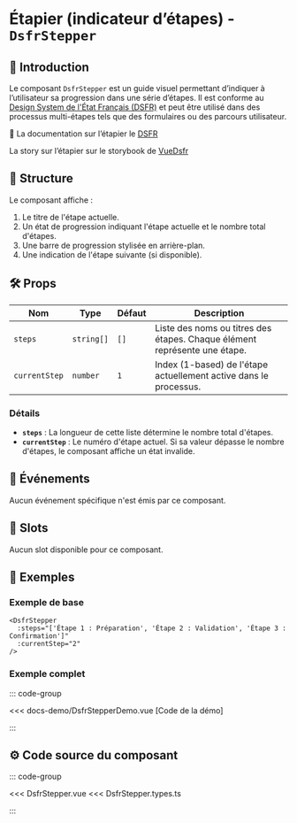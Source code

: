 # Étapier (indicateur d’étapes) - `DsfrStepper`

## 🌟 Introduction

Le composant `DsfrStepper` est un guide visuel permettant d’indiquer à l’utilisateur sa progression dans une série d’étapes. Il est conforme au [Design System de l'État Français (DSFR)](https://www.systeme-de-design.gouv.fr/) et peut être utilisé dans des processus multi-étapes tels que des formulaires ou des parcours utilisateur.

🏅 La documentation sur l’étapier le [DSFR](https://www.systeme-de-design.gouv.fr/composants-et-modeles/composants/indicateur-d-etapes)

<VIcon name="vi-file-type-storybook" /> La story sur l’étapier sur le storybook de [VueDsfr](https://storybook.vue-ds.fr/?path=/docs/composants-dsfrstepper--docs)

## 📐 Structure

Le composant affiche :

1. Le titre de l'étape actuelle.
2. Un état de progression indiquant l'étape actuelle et le nombre total d'étapes.
3. Une barre de progression stylisée en arrière-plan.
4. Une indication de l'étape suivante (si disponible).

## 🛠️ Props

| Nom           | Type         | Défaut    | Description                                                                 |
|---------------|--------------|-----------|-----------------------------------------------------------------------------|
| `steps`       | `string[]`   | `[]`      | Liste des noms ou titres des étapes. Chaque élément représente une étape.   |
| `currentStep` | `number`     | `1`       | Index (1-based) de l'étape actuellement active dans le processus.           |

### Détails

- **`steps`** : La longueur de cette liste détermine le nombre total d'étapes.
- **`currentStep`** : Le numéro d'étape actuel. Si sa valeur dépasse le nombre d'étapes, le composant affiche un état invalide.

## 📡 Événements

Aucun événement spécifique n'est émis par ce composant.

## 🧩 Slots

Aucun slot disponible pour ce composant.

## 📝 Exemples

### Exemple de base

```vue
<DsfrStepper
  :steps="['Étape 1 : Préparation', 'Étape 2 : Validation', 'Étape 3 : Confirmation']"
  :currentStep="2"
/>
```

### Exemple complet

::: code-group

<Story data-title="Démo" min-h="200px">
  <DsfrStepperDemo />
</Story>

<<< docs-demo/DsfrStepperDemo.vue [Code de la démo]

:::

## ⚙️ Code source du composant

::: code-group

<<< DsfrStepper.vue
<<< DsfrStepper.types.ts

:::

<script setup lang="ts">
import DsfrStepperDemo from './docs-demo/DsfrStepperDemo.vue'
</script>
